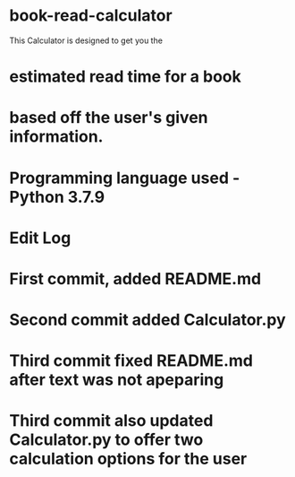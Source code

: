 # book-read-calculator
 This Calculator is designed to get you the 
# estimated read time for a book
# based off the user's given information.
# Programming language used - Python 3.7.9

# Edit Log
# First commit, added README.md
# Second commit added Calculator.py
# Third commit fixed README.md after text was not apeparing
# Third commit also updated Calculator.py to offer two calculation options for the user
#
#
#
#
#
#
#
#
#
#
#